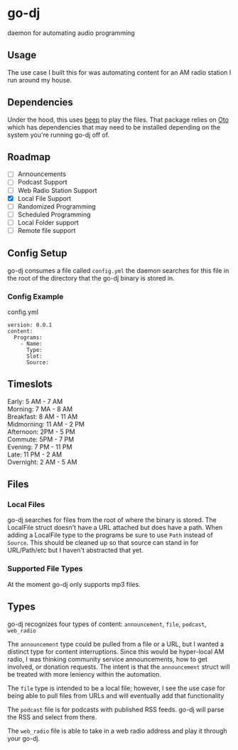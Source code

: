 # go-dj
daemon for automating audio programming 

## Usage
The use case I built this for was automating content for an AM radio station I run around my house.

## Dependencies
Under the hood, this uses [beep](https://github.com/faiface/beep) to play the files. That package relies on [Oto](https://github.com/hajimehoshi/oto)
which has dependencies that may need to be installed depending on the system you're running go-dj off of.

## Roadmap
- [ ] Announcements
- [ ] Podcast Support
- [ ] Web Radio Station Support
- [x] Local File Support
- [ ] Randomized Programming
- [ ] Scheduled Programming
- [ ] Local Folder support
- [ ] Remote file support

## Config Setup

go-dj consumes a file called `config.yml` the daemon searches for this file in the root of the directory
that the go-dj binary is stored in.

### Config Example

config.yml
```
version: 0.0.1
content:
  Programs:
    - Name:
      Type:
      Slot:
      Source:
```


## Timeslots
Early: 5 AM - 7 AM  
Morning: 7 MA - 8 AM  
Breakfast: 8 AM - 11 AM  
Midmorning: 11 AM - 2 PM  
Afternoon: 2PM - 5 PM  
Commute: 5PM - 7 PM  
Evening: 7 PM - 11 PM  
Late: 11 PM - 2 AM  
Overnight: 2 AM - 5 AM  

## Files

### Local Files
go-dj searches for files from the root of where the binary is stored. The LocalFile struct doesn't have a URL attached
but does have a path. When adding a LocalFile type to the programs be sure to use `Path` instead of `Source`. This should
be cleaned up so that source can stand in for URL/Path/etc but I haven't abstracted that yet.

### Supported File Types
At the moment go-dj only supports mp3 files.

## Types

go-dj recognizes four types of content: `announcement`, `file`, `podcast`, `web_radio`

The `announcement` type could be pulled from a file or a URL, but I wanted a distinct type for content interruptions.
Since this would be hyper-local AM radio, I was thinking community service announcements, how to get involved, or donation requests.
The intent is that the `announcement` struct will be treated with more leniency within the automation.

The `file` type is intended to be a local file; however, I see the use case for being able to pull files from URLs and will
eventually add that functionality

The `podcast` file is for podcasts with published RSS feeds. go-dj will parse the RSS and select from there.

The `web_radio` file is able to take in a web radio address and play it through your go-dj.
